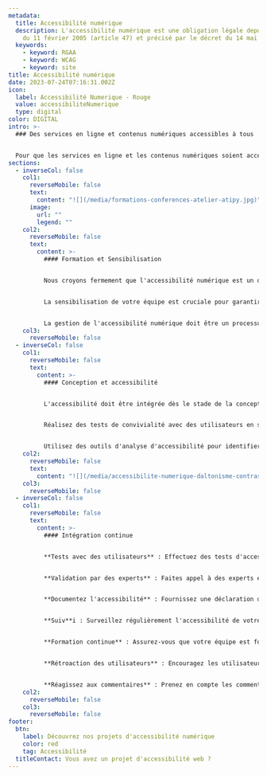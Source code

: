 ```yaml
---
metadata:
  title: Accessibilité numérique
  description: L'accessibilité numérique est une obligation légale depuis la loi
    du 11 février 2005 (article 47) et précisé par le décret du 14 mai 2009
  keywords:
    - keyword: RGAA
    - keyword: WCAG
    - keyword: site
title: Accessibilité numérique
date: 2023-07-24T07:16:31.002Z
icon:
  label: Accessibilité Numerique - Rouge
  value: accessibiliteNumerique
  type: digital
color: DIGITAL
intro: >-
  ### Des services en ligne et contenus numériques accessibles à tous


  Pour que les services en ligne et les contenus numériques soient accessibles à tous, y compris les personnes en situation de handicap, il est essentiel de se conformer aux normes et aux bonnes pratiques en matière d'accessibilité.
sections:
  - inverseCol: false
    col1:
      reverseMobile: false
      text:
        content: "![](/media/formations-conferences-atelier-atipy.jpg)"
      image:
        url: ""
        legend: ""
    col2:
      reverseMobile: false
      text:
        content: >-
          #### Formation et Sensibilisation


          Nous croyons fermement que l'accessibilité numérique est un droit fondamental, et nous sommes déterminés à aider nos clients à offrir des expériences en ligne accessibles à tous.


          La sensibilisation de votre équipe est cruciale pour garantir que l'accessibilité numérique devienne une priorité au sein de votre organisation. Nous proposons des sessions de formation personnalisées pour sensibiliser vos employés aux enjeux de l'accessibilité et les aider à intégrer ces bonnes pratiques dans leur travail quotidien.


          La gestion de l'accessibilité numérique doit être un processus continu, intégré dans la culture de l'entreprise et soutenu par une solide sensibilisation et une expertise en la matière. Cela garantira que les produits et services numériques sont accessibles à tous, améliorant ainsi l'expérience utilisateur et répondant aux obligations légales.
    col3:
      reverseMobile: false
  - inverseCol: false
    col1:
      reverseMobile: false
      text:
        content: >-
          #### Conception et accessibilité


          L'accessibilité doit être intégrée dès le stade de la conception. Assurez-vous que les wireframes, les maquettes et les spécifications tiennent compte des besoins des utilisateurs en situation de handicap.


          Réalisez des tests de convivialité avec des utilisateurs en situation de handicap pour identifier les problèmes d'accessibilité potentiels.


          Utilisez des outils d'analyse d'accessibilité pour identifier et corriger les problèmes d'accessibilité.
    col2:
      reverseMobile: false
      text:
        content: "![](/media/accessibilite-numerique-daltonisme-contrastes-atipy.png)"
    col3:
      reverseMobile: false
  - inverseCol: false
    col1:
      reverseMobile: false
      text:
        content: >-
          #### Intégration continue


          **Tests avec des utilisateurs** : Effectuez des tests d'accessibilité avec des utilisateurs en situation de handicap pour obtenir des commentaires précieux.


          **Validation par des experts** : Faites appel à des experts en accessibilité pour examiner le produit et identifier les problèmes potentiels.


          **Documentez l'accessibilité** : Fournissez une déclaration d'accessibilité qui explique le niveau d'accessibilité atteint et les mesures prises pour garantir l'accessibilité.


          **Suiv**i : Surveillez régulièrement l'accessibilité de votre site ou de votre application, car le contenu et les fonctionnalités peuvent évoluer.


          **Formation continue** : Assurez-vous que votre équipe est formée de manière continue pour rester au fait des dernières évolutions en matière d'accessibilité.


          **Rétroaction des utilisateurs** : Encouragez les utilisateurs à signaler les problèmes d'accessibilité et à fournir des retours d'expérience.


          **Réagissez aux commentaires** : Prenez en compte les commentaires des utilisateurs et les recommandations d'experts pour apporter des améliorations constantes.
    col2:
      reverseMobile: false
    col3:
      reverseMobile: false
footer:
  btn:
    label: Découvrez nos projets d'accessibilité numérique
    color: red
    tag: Accessibilité
  titleContact: Vous avez un projet d'accessibilité web ?
---
```

